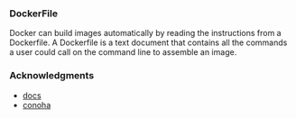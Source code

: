 ### DockerFile
Docker can build images automatically by reading the instructions from a Dockerfile. A Dockerfile is a text document that contains all the commands a user could call on the command line to assemble an image.
### Acknowledgments
 * [docs](https://docs.docker.com/engine/reference/builder/)
 * [conoha](https://www.conoha.jp/)
